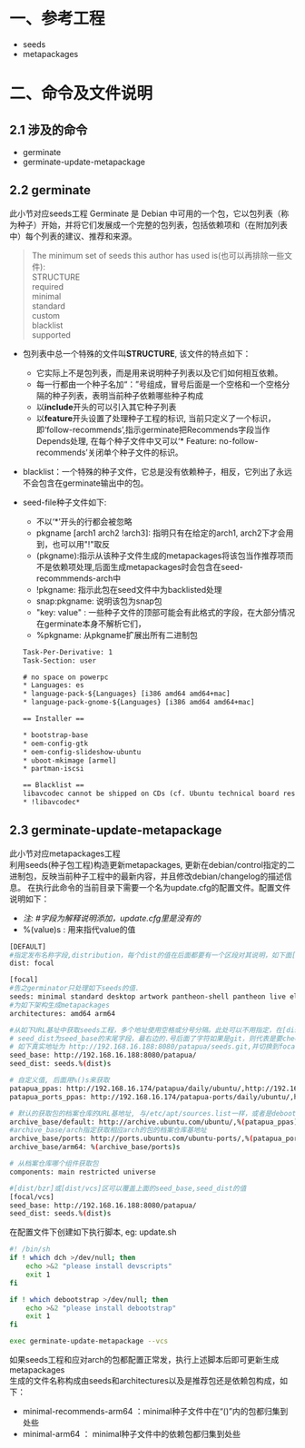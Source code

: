# 一、参考工程
- seeds
- metapackages
# 二、命令及文件说明
## 2.1 涉及的命令
- germinate
- germinate-update-metapackage

## 2.2 germinate
此小节对应seeds工程
Germinate 是 Debian 中可用的一个包，它以包列表（称为种子）开始，并将它们发展成一个完整的包列表，包括依赖项和（在附加列表中）每个列表的建议、推荐和来源。    
> The minimum set of seeds this author has used is(也可以再排除一些文件):  
       STRUCTURE  
       required  
       minimal  
       standard  
       custom  
       blacklist  
       supported       

- 包列表中总一个特殊的文件叫**STRUCTURE**, 该文件的特点如下：
    - 它实际上不是包列表，而是用来说明种子列表以及它们如何相互依赖。
    - 每一行都由一个种子名加“：”号组成，冒号后面是一个空格和一个空格分隔的种子列表，表明当前种子依赖哪些种子构成  
    - 以**include**开头的可以引入其它种子列表
    - 以**feature**开头设置了处理种子工程的标识, 当前只定义了一个标识，即‘follow-recommends’,指示germinate把Recommends字段当作Depends处理, 在每个种子文件中又可以‘* Feature: no-follow-recommends’关闭单个种子文件的标识。
- blacklist：一个特殊的种子文件，它总是没有依赖种子，相反，它列出了永远不会包含在germinate输出中的包。
- seed-file种子文件如下:
    - 不以‘*’开头的行都会被忽略
    - pkgname [arch1 arch2 !arch3]: 指明只有在给定的arch1, arch2下才会用到，也可以用"!"取反
    - (pkgname):指示从该种子文件生成的metapackages将该包当作推荐项而不是依赖项处理,后面生成metapackages时会包含在seed-recommmends-arch中
    - !pkgname: 指示此包在seed文件中为backlisted处理
    - snap:pkgname: 说明该包为snap包
    - "key: value" : 一些种子文件的顶部可能会有此格式的字段，在大部分情况在germinate本身不解析它们，
    - %pkgname: 从pkgname扩展出所有二进制包

    ```txt
    Task-Per-Derivative: 1
    Task-Section: user

    # no space on powerpc
    * Languages: es
    * language-pack-${Languages} [i386 amd64 amd64+mac]
    * language-pack-gnome-${Languages} [i386 amd64 amd64+mac]

    == Installer ==

    * bootstrap-base
    * oem-config-gtk
    * oem-config-slideshow-ubuntu
    * uboot-mkimage [armel]
    * partman-iscsi

    == Blacklist ==
    libavcodec cannot be shipped on CDs (cf. Ubuntu technical board resolution 2007-01-02).
    * !libavcodec*
    ```


## 2.3 germinate-update-metapackage  
此小节对应metapackages工程   
利用seeds(种子包工程)构造更新metapackages, 更新在debian/control指定的二进制包，反映当前种子工程中的最新内容，并且修改debian/changelog的描述信息。 在执行此命令的当前目录下需要一个名为update.cfg的配置文件。配置文件说明如下：

- *注: #字段为解释说明添加，update.cfg里是没有的*  
- %(value)s : 用来指代value的值
```sh
[DEFAULT]
#指定发布名称字段,distribution，每个dist的值在后面都要有一个区段对其说明，如下面[focal]
dist: focal

[focal]
#告之germinator只处理如下seeds的值.
seeds: minimal standard desktop artwork pantheon-shell pantheon live elementary-sdk
#为如下架构生成metapackages
architectures: amd64 arm64

#从如下URL基址中获取seeds工程，多个地址使用空格或分号分隔。此处可以不用指定，在[dist/bzr],[dist/vcs]指定
# seed_dist为seed_base的末尾字段，最右边的.号后面了字符如果是git，则代表是要checkout到哪个branch,
# 如下真实地址为 http://192.168.16.188:8080/patapua/seeds.git,并切换到focal分支获取数据
seed_base: http://192.168.16.188:8080/patapua/
seed_dist: seeds.%(dist)s

# 自定义值, 后面用%()s来获取
patapua_ppas: http://192.168.16.174/patapua/daily/ubuntu/,http://192.168.16.174/patapua/os-patches/ubuntu/,http://192.168.16.174/patapua/stable/ubuntu/
patapua_ports_ppas: http://192.168.16.174/patapua-ports/daily/ubuntu/,http://192.168.16.174/patapua-ports/os-patches/ubuntu/

# 默认的获取包的档案仓库的URL基地址, 与/etc/apt/sources.list一样，或者是debootstrap的MIRROR参数
archive_base/default: http://archive.ubuntu.com/ubuntu/,%(patapua_ppas)s
#archive_base/arch指定获取相应arch的包的档案仓库基地址
archive_base/ports: http://ports.ubuntu.com/ubuntu-ports/,%(patapua_ports_ppas)s
archive_base/arm64: %(archive_base/ports)s

# 从档案仓库哪个组件获取包
components: main restricted universe

#[dist/bzr]或[dist/vcs]区可以覆盖上面的seed_base,seed_dist的值
[focal/vcs]
seed_base: http://192.168.16.188:8080/patapua/
seed_dist: seeds.%(dist)s

```     
在配置文件下创建如下执行脚本, eg: update.sh
```sh
#! /bin/sh
if ! which dch >/dev/null; then
	echo >&2 "please install devscripts"
	exit 1
fi

if ! which debootstrap >/dev/null; then
	echo >&2 "please install debootstrap"
	exit 1
fi

exec germinate-update-metapackage --vcs
```

如果seeds工程和应对arch的包都配置正常发，执行上述脚本后即可更新生成metapackages    
生成的文件名称构成由seeds和architectures以及是推荐包还是依赖包构成，如下：
- minimal-recommends-arm64 ：minimal种子文件中在“()”内的包都归集到处些
- minimal-arm64 ： minimal种子文件中的依赖包都归集到处些



